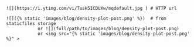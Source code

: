     ![](https://i.ytimg.com/vi/TusH5ICDUXw/mqdefault.jpg ) # HTTP url

    ![]({% static 'images/blog/density-plot-post.png' %})  # from staticfiles storage
                or ![](full/path/to/images/blog/density-plot-post.png) 
                or <img src="{% static 'images/blog/density-plot-post.png' %}" >